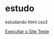 # estudo
 estudando html css3


 <a href="https://loordssh.github.io/estudo/modulo%202/desafio/">Execultar o Site Teste</a>
